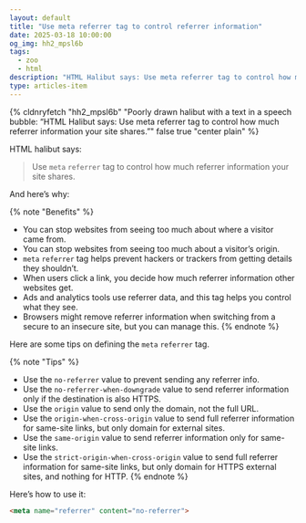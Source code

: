 ```yaml
---
layout: default
title: "Use meta referrer tag to control referrer information"
date: 2025-03-18 10:00:00
og_img: hh2_mpsl6b
tags:
  - zoo
  - html
description: "HTML Halibut says: Use meta referrer tag to control how much referrer information your site shares."
type: articles-item
---
```


{% cldnryfetch "hh2_mpsl6b" "Poorly drawn halibut with a text in a speech bubble: “HTML Halibut says: Use meta referrer tag to control how much referrer information your site shares.”" false true "center plain" %}

HTML halibut says:

> Use `meta` `referrer` tag to control how much referrer information your site shares.

And here’s why:

{% note "Benefits" %}
- You can stop websites from seeing too much about where a visitor came from.
- You can stop websites from seeing too much about a visitor’s origin.
- `meta` `referrer` tag helps prevent hackers or trackers from getting details they shouldn’t.
- When users click a link, you decide how much referrer information other websites get.
- Ads and analytics tools use referrer data, and this tag helps you control what they see.
- Browsers might remove referrer information when switching from a secure to an insecure site, but you can manage this.
{% endnote %}

Here are some tips on defining the `meta` `referrer` tag.

{% note "Tips" %}
- Use the `no-referrer` value to prevent sending any referrer info.
- Use the `no-referrer-when-downgrade` value to send referrer information only if the destination is also HTTPS.
- Use the `origin` value to send only the domain, not the full URL.
- Use the `origin-when-cross-origin` value to send full referrer information for same-site links, but only domain for external sites.
- Use the `same-origin` value to send referrer information only for same-site links.
- Use the `strict-origin-when-cross-origin` value to send full referrer information for same-site links, but only domain for HTTPS external sites, and nothing for HTTP.
{% endnote %}

Here’s how to use it:

```html
<meta name="referrer" content="no-referrer">
```
